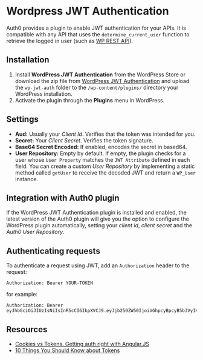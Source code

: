 # Wordpress JWT Authentication

Auth0 provides a plugin to enable JWT authentication for your APIs. It is compatible with any API that uses the `determine_current_user` function to retrieve the logged in user (such as [WP REST API](https://wordpress.org/plugins/json-rest-api/)).


## Installation

1. Install **WordPress JWT Authentication** from the WordPress Store or download the zip file from [WordPress JWT Authentication](https://wordpress.org/plugins/wp-jwt-auth/) and upload the `wp-jwt-auth` folder to the `/wp-content/plugins/` directory your WordPress installation.
2. Activate the plugin through the **Plugins** menu in WordPress.

## Settings

- **Aud:** Usually your *Client Id*. Verifies that the token was intended for you.
- **Secret:** Your *Client Secret*. Verifies the token signature.
- **Base64 Secret Encoded:** If enabled, encodes the secret in based64.
- **User Repository:** Empty by default. If empty, the plugin checks for a user whose `User Property` matches the `JWT Attribute` defined in each field. You can create a custom *User Repository* by implementing a static method called `getUser` to receive the decoded JWT and return a `WP_User` instance.

## Integration with Auth0 plugin

If the WordPress JWT Authentication plugin is installed and enabled, the latest version of the Auth0 plugin will give you the option to configure the WordPress plugin automatically, setting your *client id*, *client secret* and the *Auth0 User Repository*.

## Authenticating requests

To authenticate a request using JWT, add an `Authorization` header to the request:

```
Authorization: Bearer YOUR-TOKEN
```

for example:

```
Authorization: Bearer eyJhbGciOiJIUzIsNiIsInR5cCI6IkpXVCJ9.eyJjb250ZW50IjoiVGhpcyBpcyB5b3VyIHVzZXIgSldUIHByb3ZpZGVkIGJ5IHRoZSBBdXRoMCBzZXJ2rXIifQ.b47GoWoY_5n4jIyGghPTLFEQtSegnVydcvl6gpWNeUE
```

## Resources

- [Cookies vs Tokens. Getting auth right with Angular.JS](https://auth0.com/blog/2014/01/07/angularjs-authentication-with-cookies-vs-token/)
- [10 Things You Should Know about Tokens](https://auth0.com/blog/2014/01/27/ten-things-you-should-know-about-tokens-and-cookies/)
